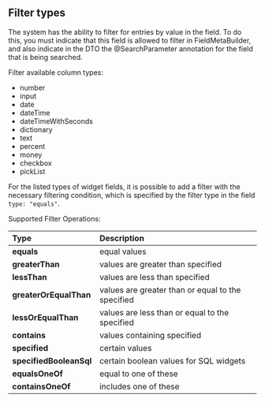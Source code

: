 ## Filter types

The system has the ability to filter for entries by value in the field. To do this, you must indicate that this field is allowed to filter in FieldMetaBuilder, and also indicate in the DTO the @SearchParameter annotation for the field that is being searched.

Filter available column types:
* number
* input
* date
* dateTime
* dateTimeWithSeconds
* dictionary
* text
* percent
* money
* checkbox
* pickList


For the listed types of widget fields, it is possible to add a filter with the necessary filtering condition, which is specified by the filter type in the field `type: "equals"`.

Supported Filter Operations:

| Type | Description
|:---|:---|
| **equals** | equal values
| **greaterThan** | values are greater than specified
| **lessThan** | values are less than specified
| **greaterOrEqualThan** | values are greater than or equal to the specified
| **lessOrEqualThan** | values are less than or equal to the specified
| **contains** | values containing specified
| **specified** | certain values
| **specifiedBooleanSql** | certain boolean values for SQL widgets
| **equalsOneOf** | equal to one of these
| **containsOneOf** | includes one of these


